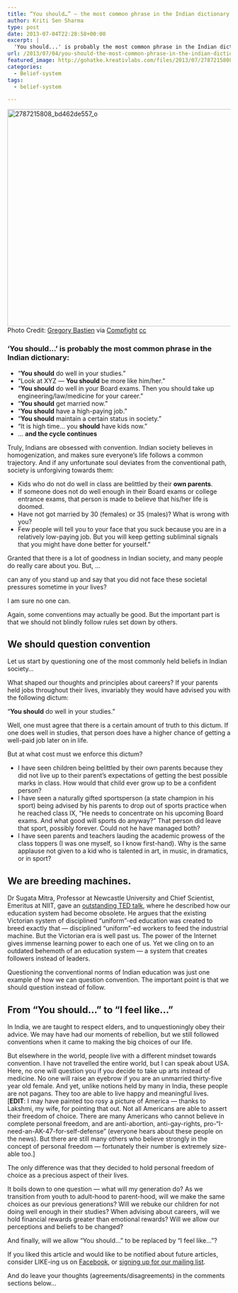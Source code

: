 ```yaml
---
title: “You should…” — the most common phrase in the Indian dictionary
author: Kriti Sen Sharma
type: post
date: 2013-07-04T22:28:58+00:00
excerpt: |
  'You should...' is probably the most common phrase in the Indian dictionary. "You should do well in your studies.", "You should get married now."..... but should we actually follow all advice given to us?
url: /2013/07/04/you-should-the-most-common-phrase-in-the-indian-dictionary/
featured_image: http://gohatke.kreativlabs.com/files/2013/07/2787215808_bd462de557_o.jpg
categories:
  - Belief-system
tags:
  - belief-system

---
```

[<img loading="lazy" decoding="async" src="http://gohatke.kreativlabs.com/files/2013/07/2787215808_bd462de557_o.jpg" alt="2787215808_bd462de557_o" width="700" height="489" class="alignnone size-full wp-image-907" srcset="https://gohatke.kreativlabs.com/files/2013/07/2787215808_bd462de557_o.jpg 700w, https://gohatke.kreativlabs.com/files/2013/07/2787215808_bd462de557_o-300x209.jpg 300w" sizes="(max-width: 700px) 100vw, 700px" />][1]  
Photo Credit: [Gregory Bastien][2] via [Compfight][3] [cc][4]

### &#8216;You should&#8230;&#8217; is probably the most common phrase in the Indian dictionary:  


  * &#8220;**You should** do well in your studies.&#8221;
  * &#8220;Look at XYZ &#8212; **You should** be more like him/her.&#8221;
  * &#8220;**You should** do well in your Board exams. Then you should take up engineering/law/medicine for your career.&#8221;
  * &#8220;**You should** get married now.&#8221;
  * &#8220;**You should** have a high-paying job.&#8221;
  * &#8220;**You should** maintain a certain status in society.&#8221;
  * &#8220;It is high time&#8230; you **should** have kids now.&#8221;
  * &#8230; **and the cycle continues**

Truly, Indians are obsessed with convention. Indian society believes in homogenization, and makes sure everyone&#8217;s life follows a common trajectory. And if any unfortunate soul deviates from the conventional path, society is unforgiving towards them:

  * Kids who do not do well in class are belittled by their **own parents**.
  * If someone does not do well enough in their Board exams or college entrance exams, that person is made to believe that his/her life is doomed.
  * Have not got married by 30 (females) or 35 (males)? What is wrong with you?
  * Few people will tell you to your face that you suck because you are in a relatively low-paying job. But you will keep getting subliminal signals that you might have done better for yourself.&#8221;

Granted that there is a lot of goodness in Indian society, and many people do really care about you. But, &#8230;

<div class="post-content-box-gray">
  can any of you stand up and say that you did not face these societal pressures sometime in your lives?
</div>

I am sure no one can.

Again, some conventions may actually be good. But the important part is that we should not blindly follow rules set down by others. 

## We should question convention

Let us start by questioning one of the most commonly held beliefs in Indian society&#8230;

What shaped our thoughts and principles about careers? If your parents held jobs throughout their lives, invariably they would have advised you with the following dictum:

&#8220;**You should** do well in your studies.&#8221;

Well, one must agree that there is a certain amount of truth to this dictum. If one does well in studies, that person does have a higher chance of getting a well-paid job later on in life. 

But at what cost must we enforce this dictum?

  * I have seen children being belittled by their own parents because they did not live up to their parent&#8217;s expectations of getting the best possible marks in class. How would that child ever grow up to be a confident person? 
  * I have seen a naturally gifted sportsperson (a state champion in his sport) being advised by his parents to drop out of sports practice when he reached class IX, &#8220;He needs to concentrate on his upcoming Board exams. And what good will sports do anyway?&#8221; That person did leave that sport, possibly forever. Could not he have managed both? 
  * I have seen parents and teachers lauding the academic prowess of the class toppers (I was one myself, so I know first-hand). Why is the same applause not given to a kid who is talented in art, in music, in dramatics, or in sport? 

## We are breeding machines.

Dr Sugata Mitra, Professor at Newcastle University and Chief Scientist, Emeritus at NIIT, gave an [outstanding TED talk][5], where he described how our education system had become obsolete. He argues that the existing Victorian system of disciplined &#8220;uniform&#8221;-ed education was created to breed exactly that &#8212; disciplined &#8220;uniform&#8221;-ed workers to feed the industrial machine. But the Victorian era is well past us. The power of the Internet gives immense learning power to each one of us. Yet we cling on to an outdated behemoth of an education system &#8212; a system that creates followers instead of leaders.

Questioning the conventional norms of Indian education was just one example of how we can question convention. The important point is that we should question instead of follow.

## From &#8220;You should&#8230;&#8221; to &#8220;I feel like&#8230;&#8221;

In India, we are taught to respect elders, and to unquestioningly obey their advice. We may have had our moments of rebellion, but we still followed conventions when it came to making the big choices of our life.

But elsewhere in the world, people live with a different mindset towards convention. I have not travelled the entire world, but I can speak about USA. Here, no one will question you if you decide to take up arts instead of medicine. No one will raise an eyebrow if you are an unmarried thirty-five year old female. And yet, unlike notions held by many in India, these people are not pagans. They too are able to live happy and meaningful lives.  
[**EDIT**: I may have painted too rosy a picture of America &#8212; thanks to Lakshmi, my wife, for pointing that out. Not all Americans are able to assert their freedom of choice. There are many Americans who cannot believe in complete personal freedom, and are anti-abortion, anti-gay-rights, pro-&#8220;I-need-an-AK-47-for-self-defense&#8221; (everyone hears about these people on the news). But there are still many others who believe strongly in the concept of personal freedom &#8212; fortunately their number is extremely size-able too.]

The only difference was that they decided to hold personal freedom of choice as a precious aspect of their lives.

It boils down to one question &#8212; what will my generation do? As we transition from youth to adult-hood to parent-hood, will we make the same choices as our previous generations? Will we rebuke our children for not doing well enough in their studies? When advising about careers, will we hold financial rewards greater than emotional rewards? Will we allow our perceptions and beliefs to be changed? 

And finally, will we allow &#8220;You should&#8230;&#8221; to be replaced by &#8220;I feel like&#8230;&#8221;?

<div class="post-content-box-blue">
  If you liked this article and would like to be notified about future articles, consider LIKE-ing us on <a href="http://facebook.com/gohatke">Facebook</a>, or <a href="http://gohatke.kreativlabs.com/subscribe/ ‎">signing up for our mailing list</a>. </p> 
  
  <p>
    And do leave your thoughts (agreements/disagreements) in the comments sections below&#8230;
  </p>
</div>

 [1]: http://gohatke.kreativlabs.com/files/2013/07/2787215808_bd462de557_o.jpg
 [2]: http://www.flickr.com/photos/25808862@N06/2787215808/
 [3]: http://compfight.com
 [4]: http://creativecommons.org/licenses/by-nc-nd/2.0/
 [5]: http://gohatke.kreativlabs.com/2013/03/05/video-the-high-school-education-system-is-obsolete/ "Video: The high-school education system is obsolete."